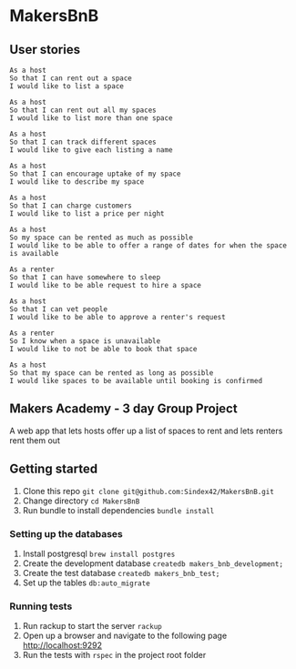 # MakersBnB

## User stories

```
As a host
So that I can rent out a space
I would like to list a space

As a host
So that I can rent out all my spaces
I would like to list more than one space

As a host
So that I can track different spaces
I would like to give each listing a name

As a host
So that I can encourage uptake of my space
I would like to describe my space

As a host
So that I can charge customers 
I would like to list a price per night

As a host 
So my space can be rented as much as possible
I would like to be able to offer a range of dates for when the space is available

As a renter
So that I can have somewhere to sleep
I would like to be able request to hire a space

As a host
So that I can vet people 
I would like to be able to approve a renter's request

As a renter
So I know when a space is unavailable
I would like to not be able to book that space

As a host 
So that my space can be rented as long as possible
I would like spaces to be available until booking is confirmed
```


## Makers Academy - 3 day Group Project

A web app that lets hosts offer up a list of spaces to rent and lets renters rent them out

## Getting started

1. Clone this repo `git clone git@github.com:Sindex42/MakersBnB.git`
2. Change directory `cd MakersBnB`
3. Run bundle to install dependencies `bundle install`

### Setting up the databases

1. Install postgresql `brew install postgres`
2. Create the development database `createdb makers_bnb_development;`
3. Create the test database `createdb makers_bnb_test;`
4. Set up the tables `db:auto_migrate`

### Running tests

1. Run rackup to start the server `rackup`
2. Open up a browser and navigate to the following page [http://localhost:9292](http://localhost:9292)
3. Run the tests with `rspec` in the project root folder

